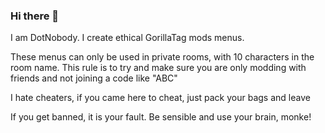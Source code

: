 ### Hi there 👋

I am DotNobody. I create ethical GorillaTag mods menus. 

These menus can only be used in private rooms, with 10 characters in the room name. This rule is to try and make sure you are only modding with friends and not joining a code like "ABC"

I hate cheaters, if you came here to cheat, just pack your bags and leave

If you get banned, it is your fault. Be sensible and use your brain, monke!
